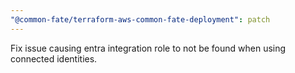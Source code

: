 ```yaml
---
"@common-fate/terraform-aws-common-fate-deployment": patch
---
```


Fix issue causing entra integration role to not be found when using connected identities.

